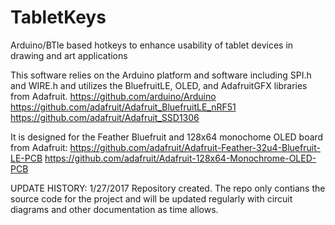 # TabletKeys
Arduino/BTle based hotkeys to enhance usability of tablet devices in drawing and art applications

This software relies on the Arduino platform and software including SPI.h and WIRE.h and utilizes the BluefruitLE, OLED, and AdafruitGFX libraries from Adafruit.
https://github.com/arduino/Arduino
https://github.com/adafruit/Adafruit_BluefruitLE_nRF51
https://github.com/adafruit/Adafruit_SSD1306

It is designed for the Feather Bluefruit and 128x64 monochome OLED board from Adafruit:
https://github.com/adafruit/Adafruit-Feather-32u4-Bluefruit-LE-PCB
https://github.com/adafruit/Adafruit-128x64-Monochrome-OLED-PCB

UPDATE HISTORY:
1/27/2017 Repository created. The repo only contians the source code for the project and will be updated regularly with circuit diagrams and other documentation as time allows.

